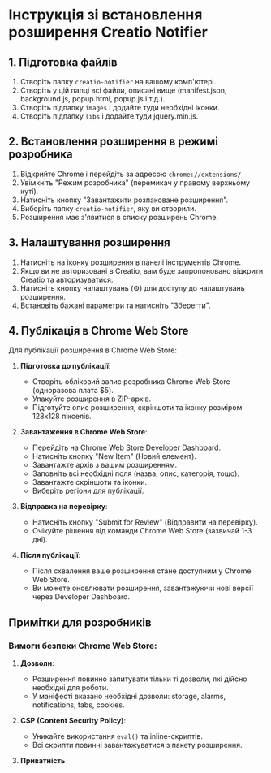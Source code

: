 # Інструкція зі встановлення розширення Creatio Notifier

## 1. Підготовка файлів
1. Створіть папку `creatio-notifier` на вашому комп'ютері.
2. Створіть у цій папці всі файли, описані вище (manifest.json, background.js, popup.html, popup.js і т.д.).
3. Створіть підпапку `images` і додайте туди необхідні іконки.
4. Створіть підпапку `libs` і додайте туди jquery.min.js.

## 2. Встановлення розширення в режимі розробника
1. Відкрийте Chrome і перейдіть за адресою `chrome://extensions/`
2. Увімкніть "Режим розробника" (перемикач у правому верхньому куті).
3. Натисніть кнопку "Завантажити розпаковане розширення".
4. Виберіть папку `creatio-notifier`, яку ви створили.
5. Розширення має з'явитися в списку розширень Chrome.

## 3. Налаштування розширення
1. Натисніть на іконку розширення в панелі інструментів Chrome.
2. Якщо ви не авторизовані в Creatio, вам буде запропоновано відкрити Creatio та авторизуватися.
3. Натисніть кнопку налаштувань (⚙️) для доступу до налаштувань розширення.
4. Встановіть бажані параметри та натисніть "Зберегти".

## 4. Публікація в Chrome Web Store

Для публікації розширення в Chrome Web Store:

1. **Підготовка до публікації**:
   - Створіть обліковий запис розробника Chrome Web Store (одноразова плата $5).
   - Упакуйте розширення в ZIP-архів.
   - Підготуйте опис розширення, скріншоти та іконку розміром 128x128 пікселів.

2. **Завантаження в Chrome Web Store**:
   - Перейдіть на [Chrome Web Store Developer Dashboard](https://chrome.google.com/webstore/devconsole/).
   - Натисніть кнопку "New Item" (Новий елемент).
   - Завантажте архів з вашим розширенням.
   - Заповніть всі необхідні поля (назва, опис, категорія, тощо).
   - Завантажте скріншоти та іконки.
   - Виберіть регіони для публікації.

3. **Відправка на перевірку**:
   - Натисніть кнопку "Submit for Review" (Відправити на перевірку).
   - Очікуйте рішення від команди Chrome Web Store (зазвичай 1-3 дні).

4. **Після публікації**:
   - Після схвалення ваше розширення стане доступним у Chrome Web Store.
   - Ви можете оновлювати розширення, завантажуючи нові версії через Developer Dashboard.

## Примітки для розробників

### Вимоги безпеки Chrome Web Store:
1. **Дозволи**:
   - Розширення повинно запитувати тільки ті дозволи, які дійсно необхідні для роботи.
   - У маніфесті вказано необхідні дозволи: storage, alarms, notifications, tabs, cookies.

2. **CSP (Content Security Policy)**:
   - Уникайте використання `eval()` та inline-скриптів.
   - Всі скрипти повинні завантажуватися з пакету розширення.

3. **Приватність**